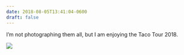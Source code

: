 ```yaml
---
date: 2018-08-05T13:41:04-0600
draft: false
---
```




I’m not photographing them all, but I am enjoying the Taco Tour 2018.

![](/images/2018/c0c831a5ce.jpg)



